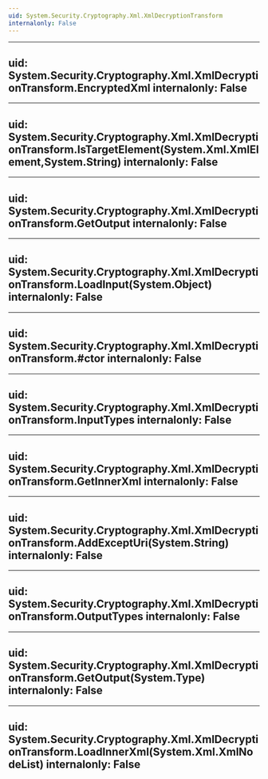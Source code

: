 ```yaml
---
uid: System.Security.Cryptography.Xml.XmlDecryptionTransform
internalonly: False
---
```


---
uid: System.Security.Cryptography.Xml.XmlDecryptionTransform.EncryptedXml
internalonly: False
---

---
uid: System.Security.Cryptography.Xml.XmlDecryptionTransform.IsTargetElement(System.Xml.XmlElement,System.String)
internalonly: False
---

---
uid: System.Security.Cryptography.Xml.XmlDecryptionTransform.GetOutput
internalonly: False
---

---
uid: System.Security.Cryptography.Xml.XmlDecryptionTransform.LoadInput(System.Object)
internalonly: False
---

---
uid: System.Security.Cryptography.Xml.XmlDecryptionTransform.#ctor
internalonly: False
---

---
uid: System.Security.Cryptography.Xml.XmlDecryptionTransform.InputTypes
internalonly: False
---

---
uid: System.Security.Cryptography.Xml.XmlDecryptionTransform.GetInnerXml
internalonly: False
---

---
uid: System.Security.Cryptography.Xml.XmlDecryptionTransform.AddExceptUri(System.String)
internalonly: False
---

---
uid: System.Security.Cryptography.Xml.XmlDecryptionTransform.OutputTypes
internalonly: False
---

---
uid: System.Security.Cryptography.Xml.XmlDecryptionTransform.GetOutput(System.Type)
internalonly: False
---

---
uid: System.Security.Cryptography.Xml.XmlDecryptionTransform.LoadInnerXml(System.Xml.XmlNodeList)
internalonly: False
---
